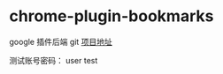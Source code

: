 # chrome-plugin-bookmarks

google 插件后端 git [项目地址](https://github.com/codergithut/chrome_plugins.git)

测试账号密码： user test

